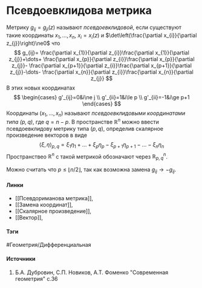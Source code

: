 # Псевдоевклидова метрика
Метрику $g_{ij}=g_{ji}(z)$ называют *псевдоевклидовой*, если существуют такие координаты $x_{1},\dots,x_{n}$, $x_{i}=x_{i}(z)$ и $\det\left(\frac{\partial x_{i}}{\partial z_{j}}\right)\ne0$ что
$$
g_{ij}=
\frac{\partial x_{1}}{\partial z_{i}}\frac{\partial x_{1}}{\partial z_{j}}+\dots+
\frac{\partial x_{p}}{\partial z_{i}}\frac{\partial x_{p}}{\partial z_{j}}-
\frac{\partial x_{p+1}}{\partial z_{i}}\frac{\partial x_{p+1}}{\partial z_{j}}-\dots-
\frac{\partial x_{n}}{\partial z_{i}}\frac{\partial x_{n}}{\partial z_{j}}
$$
В этих новых координатах 
$$
\begin{cases}
g'_{ij}=0&i\ne j \\
g'_{ii}=1&i\le p \\
g'_{ii}=-1&i\ge p+1
\end{cases}
$$
Координаты $(x_{1},\dots,x_{n})$ называют *псевдоевклидовыми координатами типа $(p,q)$*, где $q=n-p$. В пространстве $\mathbb{R}^{n}$ можно ввести псевдоевклидову метрику типа $(p,q)$, определив скалярное произведение векторов в виде 
$$
\langle\xi,\eta\rangle_{p,q}=\xi_{1}\eta_{1}+\dots+\xi_{p}\eta_{p}-\xi_{p+1}\eta_{p+1}-\dots-\xi_{n}\eta_{n}
$$
Пространствео $\mathbb{R}^{n}$ с такой метрикой обозначают через $\mathbb{R}_{p,q}^{n}$.

Можно считать что $p\le\lfloor{n/2}\rfloor$, так как возможна замена $g_{ij}\to-g_{ij}$.
#### Линки
- [[Псевдориманова метрика]],
- [[Замена координат]],
- [[Скалярное произведение]],
- [[Вектор]],
#### Тэги
 #Геометрия/Дифференциальная 
#### Источники
1. Б.А. Дубровин, С.П. Новиков, А.Т. Фоменко "Современная геометрия" с.36